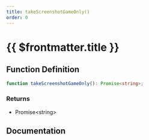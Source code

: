 ```yaml
---
title: takeScreenshotGameOnly()
order: 0
---
```


# {{ $frontmatter.title }}

## Function Definition

```ts
function takeScreenshotGameOnly(): Promise<string>;
```

### Returns

* Promise\<string\>

## Documentation

<!--@include: ./parts/takeScreenshotGameOnly.md-->
